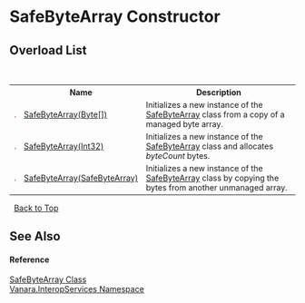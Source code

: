 # SafeByteArray Constructor 
 


## Overload List
&nbsp;<table><tr><th></th><th>Name</th><th>Description</th></tr><tr><td>![Public method](media/pubmethod.gif "Public method")</td><td><a href="8583a997-ebd4-a027-7c28-20b6f5fb6dc9">SafeByteArray(Byte[])</a></td><td>
Initializes a new instance of the <a href="83d9ff5b-cb4a-bac0-189d-5b6f1917a542">SafeByteArray</a> class from a copy of a managed byte array.</td></tr><tr><td>![Public method](media/pubmethod.gif "Public method")</td><td><a href="76e1a695-00ad-87e9-76e6-28693c049621">SafeByteArray(Int32)</a></td><td>
Initializes a new instance of the <a href="83d9ff5b-cb4a-bac0-189d-5b6f1917a542">SafeByteArray</a> class and allocates *byteCount* bytes.</td></tr><tr><td>![Public method](media/pubmethod.gif "Public method")</td><td><a href="31e27524-509b-a4a7-6d55-95ce59bd6241">SafeByteArray(SafeByteArray)</a></td><td>
Initializes a new instance of the <a href="83d9ff5b-cb4a-bac0-189d-5b6f1917a542">SafeByteArray</a> class by copying the bytes from another unmanaged array.</td></tr></table>&nbsp;
<a href="#safebytearray-constructor">Back to Top</a>

## See Also


#### Reference
<a href="83d9ff5b-cb4a-bac0-189d-5b6f1917a542">SafeByteArray Class</a><br /><a href="46913109-b3e0-3b59-6f7f-071f8aa90bf0">Vanara.InteropServices Namespace</a><br />